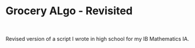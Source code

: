 <h1>Grocery ALgo - Revisited</h1>
<br>
<p>Revised version of a script I wrote in high school for my IB Mathematics IA.</p>
